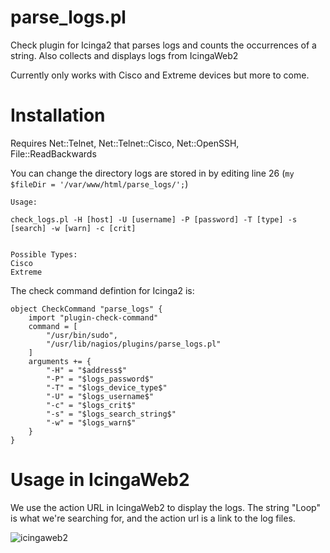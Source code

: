 # parse_logs.pl
Check plugin for Icinga2 that parses logs and counts the occurrences of a string. Also collects and displays logs from IcingaWeb2

Currently only works with Cisco and Extreme devices but more to come.

# Installation
Requires Net::Telnet, Net::Telnet::Cisco, Net::OpenSSH, File::ReadBackwards

You can change the directory logs are stored in by editing line 26 (`my $fileDir = '/var/www/html/parse_logs/';`)

```
Usage:

check_logs.pl -H [host] -U [username] -P [password] -T [type] -s [search] -w [warn] -c [crit]


Possible Types:
Cisco
Extreme
```

The check command defintion for Icinga2 is:
```
object CheckCommand "parse_logs" {
    import "plugin-check-command"
    command = [
        "/usr/bin/sudo",
        "/usr/lib/nagios/plugins/parse_logs.pl"
    ]
    arguments += {
        "-H" = "$address$"
        "-P" = "$logs_password$"
        "-T" = "$logs_device_type$"
        "-U" = "$logs_username$"
        "-c" = "$logs_crit$"
        "-s" = "$logs_search_string$"
        "-w" = "$logs_warn$"
    }
}
```


# Usage in IcingaWeb2
We use the action URL in IcingaWeb2 to display the logs. The string "Loop" is what we're searching for, and the action url is a link to the log files.

![icingaweb2](https://i.imgur.com/uKDxevX.png)


